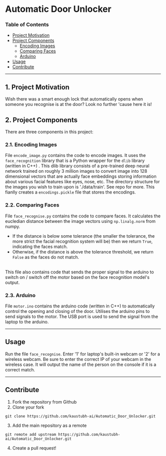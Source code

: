 

# Automatic Door Unlocker

### Table of Contents

- [Project Motivation](#motivation)
- [Project Components](#components)
  - [Encoding Images](#encode_image)
  - [Comparing Faces](#compare_face)
  - [Arduino](#arduino)
- [Usage](#usage)
- [Contribute](#contribute)

***

<a id='motivation'></a>

## 1. Project Motivation

Wish there was a smart enough lock that automatically opens when someone you recognise is at the door? Look no further 'cause here it is!

<a id='components'></a>

## 2. Project Components

There are three components in this project:

<a id='encode_image'></a>

### 2.1. Encoding Images

File `encode_image.py` contains the code to encode images. It uses the `face_recognition` library that is a Python wrapper for the `dlib` library (written in C++) . This dlib library consists of a pre-trained deep neural network trained on roughly 3 million images to convert image into 128 dimensional vectors that are actually face embeddings storing information about various facial features like eyes, nose, etc.  The directory structure for the images you wish to train upon is './data/train'. See repo for more. This fianlly creates a `encodings.pickle` file that stores the encodings.

<a id='compare_face'></a>

### 2.2. Comparing Faces

File `face_recognise.py` contains the code to compare faces. It calculates the eucledian distance between the image vectors using `np.linalg.norm` from numpy. 
- If the distance is below some tolerance (the smaller the tolerance, the more strict the facial recognition system will be) then we return `True`, indicating the faces match.
-   Otherwise, if the distance is above the tolerance threshold, we return `False` as the faces do not match.
<br>
This file also contains code that sends the proper signal to the arduino to switch on / switch off the motor based on the face recognition model's output.

<a id='arduino'></a>

### 2.3. Arduino

File `motor.ino` contains the arduino code (written in C++) to automatically control the opening and closing of the door. Utilises the arduino pins to send signals to the motor. The USB port is used to send the signal from the laptop to the arduino.

***

<a name="usage"/>

## Usage

<a id='local'></a>

Run the file `face_recognise`. Enter '1' for  laptop's built-in webcam or '2' for a wireless webcam. Be sure to enter the correct IP of your webcam in the wireless case. 
It will output the name of the person on the console if it is a correct match.
***

<a name="contribute"/>

## Contribute
1.  Fork the repository from Github
2.  Clone your fork

`git clone https://github.com/kaustubh-ai/Automatic_Door_Unlocker.git`

3.  Add the main repository as a remote

```git remote add upstream https://github.com/kaustubh-ai/Automatic_Door_Unlocker.git```

4.  Create a pull request!
